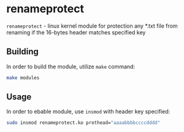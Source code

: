 # renameprotect

`renameprotect` - linux kernel module for protection any *.txt file from renaming if the 16-bytes header matches specified key

## Building

In order to build the module, utilize `make` command:

```sh
make modules
```
## Usage

In order to ebable module, use `insmod` with header key specified:

```sh
sudo insmod renameprotect.ko prothead="aaaabbbbccccdddd"
```
